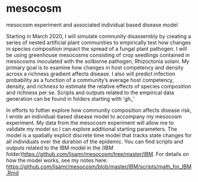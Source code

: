 # mesocosm
mesocosm experiment and associated individual based disease model

Starting in March 2020, I will simulate community disassembly by creating a series of nested artificial plant communities to empirically test how changes in species composition impact the spread of a fungal plant pathogen. I will be using greenhouse mesocosms consisting of crop seedlings contained in mesocosms inoculated with the soilborne pathogen, Rhizoctonia solani. My primary goal is to examine how changes in host competency and density across a richness gradient affects disease. I also will predict infection probability as a function of a community’s average host competency, density, and richness to estimate the relative effects of species composition and richness per se. Scripts and outputs related to the empirical data generation can be found in folders starting with 'gh_'  

In efforts to futher explore how community composition affects disease risk, I wrote an individual-based disease model to accompany my mesocosm experiment. My data from the mesocosm experiment will allow me to validate my model so I can explore additional starting parameters. The model is a spatially explicit discrete time model that tracks state changes for all individuals over the duration of the epidemic. You can find scripts and outputs related to the IBM model in the (IBM folder)<https://github.com/lisamr/mesocosm/tree/master/IBM>. For details on how the model works, see my notes here: https://github.com/lisamr/mesocosm/blob/master/IBM/scripts/math_for_IBM.Rmd
